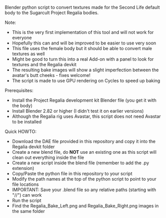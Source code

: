 Blender python script to convert textures made for the Second Life default body to the Sugarcult Project Regalia bodies.

Note:
- This is the very first implementation of this tool and will not work for everyone
- Hopefully this can and will be improved to be easier to use very soon
- This file uses the female body but it should be able to convert male textures as well
- Might be good to turn this into a real Add-on with a panel to look for textures and the Regalia devkit
- The resulting bake images will show a slight imperfection between the avatar's butt cheeks - fixes welcome!
- The script is made to use GPU rendering on Cycles to speed up baking

Prerequisites:
- Install the Project Regalia development kit Blender file (you get it with the body)
- Install Blender 2.82 or higher (I didn't test it on earlier versions)
- Although the Regalia rig uses Avastar, this script does not need Avastar to be installed

Quick HOWTO:
- Download the DAE file provided in this repository and copy it into the Regalia devkit folder
- Create a new blend file, do **NOT** use an existing one as this script will clean out everything inside the file
- Create a new script inside the blend file (remember to add the .py extension)
- Copy/Paste the python file in this repository to your script
- Modify the path names at the top of the python script to point to your file locations
- IMPORTANT: Save your .blend file so any relative paths (starting with "//") can work
- Run the script
- Find the Regalia_Bake_Left.png and Regalia_Bake_Right.png images in the same folder

